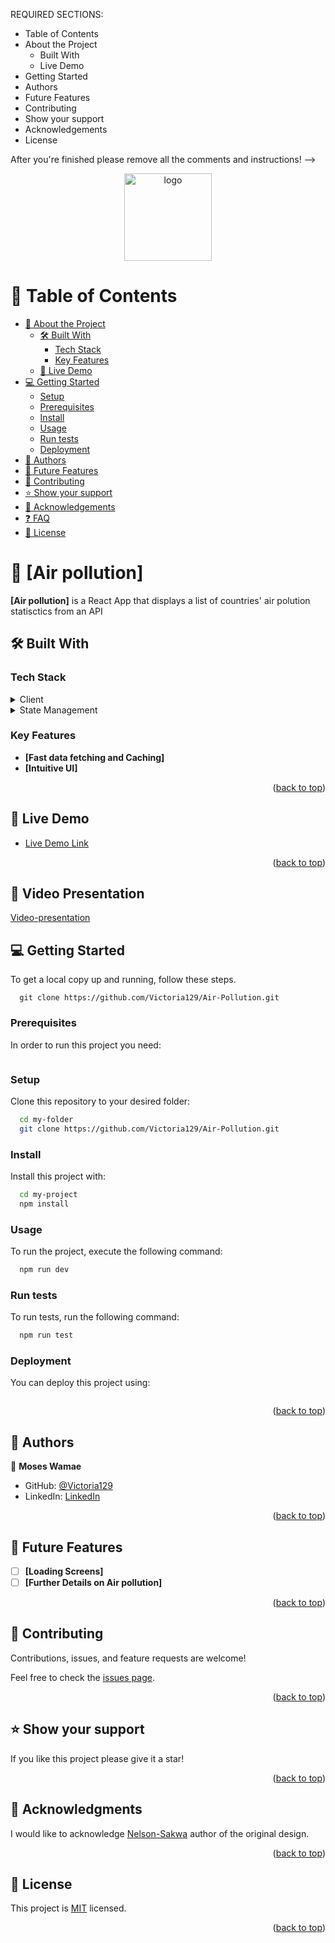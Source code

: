 
REQUIRED SECTIONS:
- Table of Contents
- About the Project
  - Built With
  - Live Demo
- Getting Started
- Authors
- Future Features
- Contributing
- Show your support
- Acknowledgements
- License

After you're finished please remove all the comments and instructions!
-->

<div align="center">

  <img src="murple_logo.png" alt="logo" width="140"  height="auto" />
  <br/>

</div>

<!-- TABLE OF CONTENTS -->

# 📗 Table of Contents

- [📖 About the Project](#about-project)
  - [🛠 Built With](#built-with)
    - [Tech Stack](#tech-stack)
    - [Key Features](#key-features)
  - [🚀 Live Demo](#live-demo)
- [💻 Getting Started](#getting-started)
  - [Setup](#setup)
  - [Prerequisites](#prerequisites)
  - [Install](#install)
  - [Usage](#usage)
  - [Run tests](#run-tests)
  - [Deployment](#triangular_flag_on_post-deployment)
- [👥 Authors](#authors)
- [🔭 Future Features](#future-features)
- [🤝 Contributing](#contributing)
- [⭐️ Show your support](#support)
- [🙏 Acknowledgements](#acknowledgements)
- [❓ FAQ](#faq)
- [📝 License](#license)

<!-- PROJECT DESCRIPTION -->

# 📖 [Air pollution] <a name="about-project"></a>



**[Air pollution]** is a React App  that displays a list of countries' air polution statisctics from an API

## 🛠 Built With <a name="built-with"></a>

### Tech Stack <a name="tech-stack"></a>


<details>
  <summary>Client</summary>
  <ul>
    <li><a href="https://reactjs.org/">React.js</a></li>
  </ul>
</details>
<details>
  <summary>State Management</summary>
  <ul>
    <li><a href="https://reactjs.org/">Redux</a></li>
  </ul>
</details>


<!-- Features -->

### Key Features <a name="key-features"></a>


- **[Fast data fetching and Caching]**
- **[Intuitive UI]**

<p align="right">(<a href="#readme-top">back to top</a>)</p>

<!-- LIVE DEMO -->

## 🚀 Live Demo <a name="live-demo"></a>

- [Live Demo Link](https://63ce65ee6de26f3b068bbbd6--gregarious-croissant-eb0f67.netlify.app/)

<p align="right">(<a href="#readme-top">back to top</a>)</p>


## 🚀 Video Presentation <a name="live-demo"></a>
[Video-presentation](https://drive.google.com/file/d/1EdGAYtKE1KW9DTjJrs8zkQjjaf1bwrR8/view?usp=sharing)

<!-- GETTING STARTED -->

## 💻 Getting Started <a name="getting-started"></a>



To get a local copy up and running, follow these steps.
```
  git clone https://github.com/Victoria129/Air-Pollution.git
```

### Prerequisites

In order to run this project you need:

``` node
```

### Setup

Clone this repository to your desired folder:


```sh
  cd my-folder
  git clone https://github.com/Victoria129/Air-Pollution.git
```


### Install

Install this project with:


```sh
  cd my-project
  npm install
```


### Usage

To run the project, execute the following command:


```sh
  npm run dev
```

### Run tests

To run tests, run the following command:


```sh
  npm run test
```


### Deployment

You can deploy this project using:


```npm run dev

```

<p align="right">(<a href="#readme-top">back to top</a>)</p>

<!-- AUTHORS -->

## 👥 Authors <a name="authors"></a>

👤 **Moses Wamae**

- GitHub: [@Victoria129](https://github.com/Victoria129)
- LinkedIn: [LinkedIn](https://www.linkedin.com/in/victoria-tumwebaze/)

<p align="right">(<a href="#readme-top">back to top</a>)</p>

<!-- FUTURE FEATURES -->

## 🔭 Future Features <a name="future-features"></a>

- [ ] **[Loading Screens]**
- [ ] **[Further Details on Air pollution]**

<p align="right">(<a href="#readme-top">back to top</a>)</p>

<!-- CONTRIBUTING -->

## 🤝 Contributing <a name="contributing"></a>

Contributions, issues, and feature requests are welcome!

Feel free to check the [issues page](https://github.com/Victoria129/Air-Pollution/issues).

<p align="right">(<a href="#readme-top">back to top</a>)</p>

<!-- SUPPORT -->

## ⭐️ Show your support <a name="support"></a>

If you like this project please give it a star!

<p align="right">(<a href="#readme-top">back to top</a>)</p>

<!-- ACKNOWLEDGEMENTS -->

## 🙏 Acknowledgments <a name="acknowledgements"></a>

I would like to acknowledge [Nelson-Sakwa](https://www.behance.net/sakwadesignstudio) author of the original design.

<p align="right">(<a href="#readme-top">back to top</a>)</p>

<!-- FAQ (optional) -->
<!-- LICENSE -->

## 📝 License <a name="license"></a>

This project is [MIT](./LICENSE) licensed.


<p align="right">(<a href="#readme-top">back to top</a>)</p>

